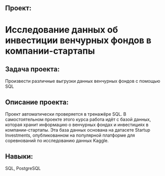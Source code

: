 ## Проект: 
# Исследование данных об инвестиции венчурных фондов в компании-стартапы
## Задача проекта:
Произвести различные выгрузки данных венчурных фондов с помощью SQL
## Описание проекта:
Проект автоматически проверяется в тренажёре SQL. В самостоятельном проекте этого курса работа идёт с базой данных, которая хранит информацию о венчурных фондах и инвестициях в компании-стартапы. Эта база данных основана на датасете Startup Investments, опубликованном на популярной платформе для соревнований по исследованию данных Kaggle.
## Навыки: 
SQL, PostgreSQL


